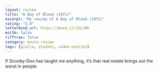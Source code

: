 ```yaml
---
layout: review
title: "A Bay of Blood (1971)"
excerpt: "My review of A Bay of Blood (1971)"
rating: "3.0"
letterboxd_url: https://boxd.it/1ILJNb
mst3k: false
rifftrax: false
category: movie-review
tags: [giallo, slasher, video-nasties]
---
```


If Scooby-Doo has taught me anything, it’s that real estate brings out the worst in people
